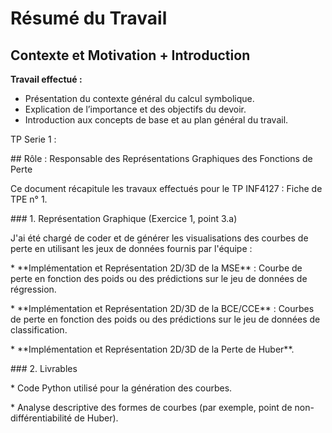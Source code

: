 # Résumé du Travail

## Contexte et Motivation + Introduction

**Travail effectué :**
- Présentation du contexte général du calcul symbolique.
- Explication de l’importance et des objectifs du devoir.
- Introduction aux concepts de base et au plan général du travail.

TP Serie 1 : 



\## Rôle : Responsable des Représentations Graphiques des Fonctions de Perte



Ce document récapitule les travaux effectués pour le TP INF4127 : Fiche de TPE n° 1.



\### 1. Représentation Graphique (Exercice 1, point 3.a)



J'ai été chargé de coder et de générer les visualisations des courbes de perte en utilisant les jeux de données fournis par l'équipe :



\* \*\*Implémentation et Représentation 2D/3D de la MSE\*\* : Courbe de perte en fonction des poids ou des prédictions sur le jeu de données de régression.

\* \*\*Implémentation et Représentation 2D/3D de la BCE/CCE\*\* : Courbes de perte en fonction des poids ou des prédictions sur le jeu de données de classification.

\* \*\*Implémentation et Représentation 2D/3D de la Perte de Huber\*\*.



\### 2. Livrables



\* Code Python utilisé pour la génération des courbes.

\* Analyse descriptive des formes de courbes (par exemple, point de non-différentiabilité de Huber).

